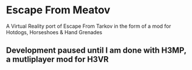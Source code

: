# Escape From Meatov
 
 A Virtual Reality port of Escape From Tarkov in the form of a mod for Hotdogs, Horseshoes & Hand Grenades

## Development paused until I am done with H3MP, a mutliplayer mod for H3VR
